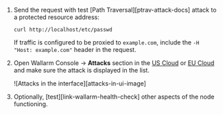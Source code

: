 1. Send the request with test [Path Traversal][ptrav-attack-docs] attack to a protected resource address:

    ```
    curl http://localhost/etc/passwd
    ```

    If traffic is configured to be proxied to `example.com`, include the `-H "Host: example.com"` header in the request.
1. Open Wallarm Console → **Attacks** section in the [US Cloud](https://us1.my.wallarm.com/search) or [EU Cloud](https://my.wallarm.com/search) and make sure the attack is displayed in the list.

    ![Attacks in the interface][attacks-in-ui-image]

1. Optionally, [test][link-wallarm-health-check] other aspects of the node functioning.